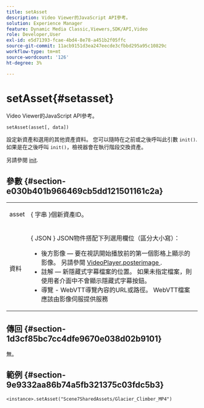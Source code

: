 ```yaml
---
title: setAsset
description: Video Viewer的JavaScript API參考。
solution: Experience Manager
feature: Dynamic Media Classic,Viewers,SDK/API,Video
role: Developer,User
exl-id: e5d71393-fcae-4bd4-8e78-a451b2f05ffc
source-git-commit: 11acb9151d3ea247eecde3cfbbd295a95c10829c
workflow-type: tm+mt
source-wordcount: '126'
ht-degree: 3%

---
```


# setAsset{#setasset}

Video Viewer的JavaScript API參考。

`setAsset(asset[, data])`

設定新資產和選用的其他資產資料。 您可以隨時在之前或之後呼叫此引數 `init()`. 如果是在之後呼叫 `init()`，檢視器會在執行階段交換資產。

另請參閱 [init](../../../c-html5-s7-aem-asset-viewers/c-html5-video-reference/c-html5-video-viewer-20-javascriptapiref/r-html5-video-viewer-20-javascriptapiref-init.md#reference-3b570ba8b35045d6b30fb178c21a66c6).

## 參數 {#section-e030b401b966469cb5dd121501161c2a}

<table id="table_896DFF34A68A403DB93A6D597461A573"> 
 <tbody> 
  <tr> 
   <td colname="col1"> <p> <span class="codeph"> asset </span> </p> </td> 
   <td colname="col2"> <p>{ <span class="codeph"> 字串 </span>}個新資產ID。 </p> </td> 
  </tr> 
  <tr> 
   <td colname="col1"> <p> <span class="codeph"> 資料 </span> </p> </td> 
   <td colname="col2"> <p>{ <span class="codeph"> JSON </span>} JSON物件搭配下列選用欄位（區分大小寫）： </p> <p> 
     <ul id="ul_26121393BC7145FF8A43C05ACCBEFF36"> 
      <li id="li_DA50E073F3D4460CBC34243A2CBCC895"> <span class="codeph"> 後方影像 </span>  — 要在視訊開始播放前的第一個影格上顯示的影像。 另請參閱 <a href="../../../c-html5-s7-aem-asset-viewers/c-html5-video-reference/c-html5-video-cmdref/r-html5-video-viewer-conf-attrib-videoplayer-posterimage.md#reference-9739abeeb9f64c02b5d2f7a0d1706103" format="dita" scope="local"> VideoPlayer.posterimage </a>. </li> 
      <li id="li_BBFF3965B69A4AC8A469FDB69097B25A"> <span class="codeph"> 註解 </span>  — 新隱藏式字幕檔案的位置。 如果未指定檔案，則使用者介面中不會顯示隱藏式字幕按鈕。 </li> 
      <li id="li_4659E82D38EB4438AAA04FDEAF21B087"> <span class="codeph"> 導覽 </span> - WebVTT導覽內容的URL或路徑。 WebVTT檔案應該由影像伺服提供服務 </li> 
     </ul> </p> </td> 
  </tr> 
 </tbody> 
</table>

## 傳回 {#section-1d3cf85bc7cc4dfe9670e038d02b9101}

無。

## 範例 {#section-9e9332aa86b74a5fb321375c03fdc5b3}

```
<instance>.setAsset("Scene7SharedAssets/Glacier_Climber_MP4")
```
